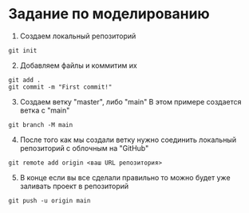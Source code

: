 # Задание по моделированию

1. Создаем локальный репозиторий

``` 
git init 
```

2. Добавляем файлы и коммитим их

```
git add .
git commit -m "First commit!"
```

3. Создаем ветку "master", либо "main"
В этом примере создается ветка с "main"

```
git branch -M main
```

4. После того как мы создали ветку нужно соединить локальный репозиторий с облочным на "GitHub"

```
git remote add origin <ваш URL репозитория>
```

5. В конце если вы все сделали правильно то можно будет уже заливать проект в репозиторий

```
git push -u origin main
```